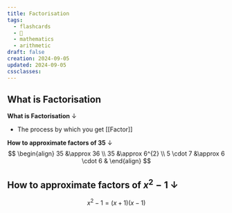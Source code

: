 ```yaml
---
title: Factorisation
tags:
  - flashcards
  - 🌱
  - mathematics
  - arithmetic
draft: false
creation: 2024-09-05
updated: 2024-09-05
cssclasses:
---
```

## What is Factorisation

**What is Factorisation**
↓
- The process by which you get [[Factor]]

**How to approximate factors of 35**
↓
$$
\begin{align}
35 &\approx 36 \\
35 &\approx 6^{2} \\
5 \cdot 7 &\approx 6 \cdot 6 & 
\end{align}
$$

**How to approximate factors of $x^{2}-1$**
↓
- 
$$x^{2}-1 = (x+1)(x-1)$$
